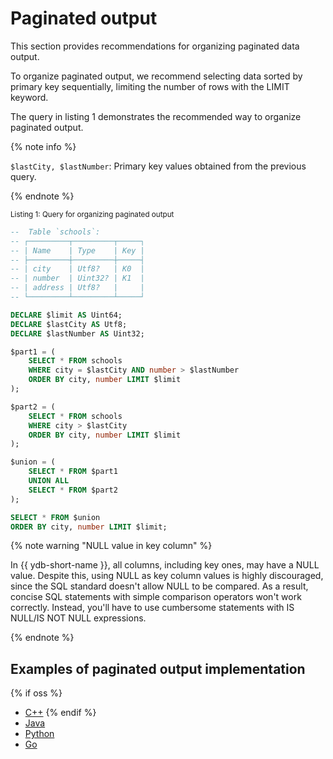 # Paginated output

This section provides recommendations for organizing paginated data output.

To organize paginated output, we recommend selecting data sorted by primary key sequentially, limiting the number of rows with the LIMIT keyword.

The query in listing 1 demonstrates the recommended way to organize paginated output.

{% note info %}

`$lastCity, $lastNumber`: Primary key values obtained from the previous query.

{% endnote %}

<small>Listing 1: Query for organizing paginated output</small>

```sql
--  Table `schools`:
-- ┌─────────┬─────────┬─────┐
-- | Name    | Type    | Key |
-- ├─────────┼─────────┼─────┤
-- | city    | Utf8?   | K0  |
-- | number  | Uint32? | K1  |
-- | address | Utf8?   |     |
-- └─────────┴─────────┴─────┘

DECLARE $limit AS Uint64;
DECLARE $lastCity AS Utf8;
DECLARE $lastNumber AS Uint32;

$part1 = (
    SELECT * FROM schools
    WHERE city = $lastCity AND number > $lastNumber
    ORDER BY city, number LIMIT $limit
);

$part2 = (
    SELECT * FROM schools
    WHERE city > $lastCity
    ORDER BY city, number LIMIT $limit
);

$union = (
    SELECT * FROM $part1
    UNION ALL
    SELECT * FROM $part2
);

SELECT * FROM $union
ORDER BY city, number LIMIT $limit;
```

{% note warning "NULL value in key column" %}

In {{ ydb-short-name }}, all columns, including key ones, may have a NULL value. Despite this, using NULL as key column values is highly discouraged, since the SQL standard doesn't allow NULL to be compared. As a result, concise SQL statements with simple comparison operators won't work correctly. Instead, you'll have to use cumbersome statements with IS NULL/IS NOT NULL expressions.

{% endnote %}

## Examples of paginated output implementation

{% if oss %}

* [C++](https://github.com/ydb-platform/ydb/tree/main/ydb/public/sdk/cpp/examples/pagination)
{% endif %}
* [Java](https://github.com/yandex-cloud/ydb-java-sdk/tree/master/examples/ydb-cookbook/src/main/java/com/yandex/ydb/examples/pagination)
* [Python](https://github.com/ydb-platform/ydb-python-sdk/tree/main/examples/pagination)
* [Go](https://github.com/ydb-platform/ydb-go-examples/tree/master/pagination)

